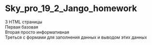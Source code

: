 # Sky_pro_19_2_Jango_homework

3 HTML страницы  
Первая базовая  
Вторая просто информативная  
Треться с формами для заполнения данных и выводом этих данных
